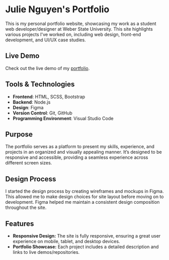# Julie Nguyen's Portfolio
This is my personal portfolio website, showcasing my work as a student web developer/designer at Weber State University. This site highlights various projects I've worked on, including web design, front-end development, and UI/UX case studies.

## Live Demo
Check out the live demo of my [portfolio](https://julie-nguyen.netlify.app/).

## Tools & Technologies
- **Frontend**: HTML, SCSS, Bootstrap
- **Backend**: Node.js
- **Design**: Figma
- **Version Control**: Git, GitHub
- **Programming Environment**: Visual Studio Code

## Purpose
The portfolio serves as a platform to present my skills, experience, and projects in an organized and visually appealing manner. It’s designed to be responsive and accessible, providing a seamless experience across different screen sizes.

## Design Process
I started the design process by creating wireframes and mockups in Figma. This allowed me to make design choices for site layout before moving on to development. Figma helped me maintain a consistent design composition throughout the site.

## Features
- **Responsive Design:** The site is fully responsive, ensuring a great user experience on mobile, tablet, and desktop devices.
- **Portfolio Showcase:** Each project includes a detailed description and links to live demos/repositories.
